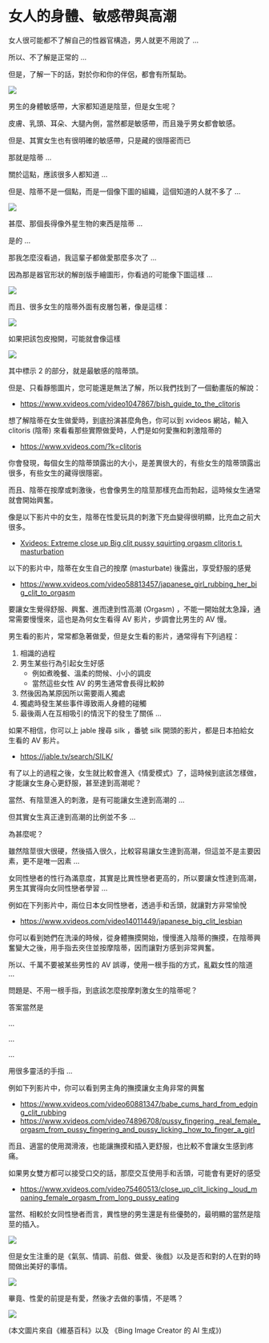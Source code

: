 # 女人的身體、敏感帶與高潮

女人很可能都不了解自己的性器官構造，男人就更不用說了 ...

所以、不了解是正常的 ...

但是，了解一下的話，對於你和你的伴侶，都會有所幫助。

![](../_img/female1.jpg)

男生的身體敏感帶，大家都知道是陰莖，但是女生呢？

皮膚、乳頭、耳朵、大腿內側，當然都是敏感帶，而且幾乎男女都會敏感。

但是、其實女生也有很明確的敏感帶，只是藏的很隱密而已

那就是陰蒂 ...

關於這點，應該很多人都知道 ...

但是、陰蒂不是一個點，而是一個像下圖的組織，這個知道的人就不多了 ...

![](../_img/clitoris0.png)

甚麼、那個長得像外星生物的東西是陰蒂 ...

是的 ...

那我怎麼沒看過，我這輩子都做愛那麼多次了 ...

因為那是器官形狀的解剖版手繪圖形，你看過的可能像下圖這樣 ...

![](../_img/clitoris1.png)

而且、很多女生的陰蒂外面有皮層包著，像是這樣：

![](../_img/clitoris1b.png)

如果把該包皮撥開，可能就會像這樣

![](../_img/clitoris1c.png)

其中標示 2 的部分，就是最敏感的陰蒂頭。

但是、只看靜態圖片，您可能還是無法了解，所以我們找到了一個動畫版的解說：

* https://www.xvideos.com/video1047867/bish_guide_to_the_clitoris

想了解陰蒂在女生做愛時，到底扮演甚麼角色，你可以到 xvideos 網站，輸入 clitoris (陰蒂) 來看看那些實際做愛時，人們是如何愛撫和刺激陰蒂的

* https://www.xvideos.com/?k=clitoris

你會發現，每個女生的陰蒂頭露出的大小，是差異很大的，有些女生的陰蒂頭露出很多，有些女生的藏得很隱密。

而且、陰蒂在按摩或刺激後，也會像男生的陰莖那樣充血而勃起，這時候女生通常就會開始興奮。

像是以下影片中的女生，陰蒂在性愛玩具的刺激下充血變得很明顯，比充血之前大很多。

* [Xvideos: Extreme close up Big clit pussy squirting orgasm clitoris t. masturbation](https://www.xvideos.com/video51786001/extreme_close_up_big_clit_pussy_squirting_orgasm_clitoris_t._masturbation)

以下的影片中，陰蒂在女生自己的按摩 (masturbate) 後露出，享受舒服的感覺

* https://www.xvideos.com/video58813457/japanese_girl_rubbing_her_big_clit_to_orgasm

要讓女生覺得舒服、興奮、進而達到性高潮 (Orgasm) ，不能一開始就太急躁，通常需要慢慢來，這也是為何女生看得 AV 影片，步調會比男生的 AV 慢。

男生看的影片，常常都急著做愛，但是女生看的影片，通常得有下列過程：

1. 相識的過程
2. 男生某些行為引起女生好感
    * 例如煮晚餐、溫柔的問候、小小的調皮
    * 當然這些女性 AV 的男生通常會長得比較帥
3. 然後因為某原因所以需要兩人獨處
4. 獨處時發生某些事件導致兩人身體的碰觸
5. 最後兩人在互相吸引的情況下的發生了關係 ...

如果不相信，你可以上 jable 搜尋 silk ，番號 silk 開頭的影片，都是日本拍給女生看的 AV 影片。

* https://jable.tv/search/SILK/

有了以上的過程之後，女生就比較會進入《情愛模式》了，這時候到底該怎樣做，才能讓女生身心更舒服，甚至達到高潮呢？

當然、有陰莖進入的刺激，是有可能讓女生達到高潮的 ...

但其實女生真正達到高潮的比例並不多 ...

為甚麼呢？

雖然陰莖很大很硬，然後插入很久，比較容易讓女生達到高潮，但這並不是主要因素，更不是唯一因素 ...

女同性戀者的性行為滿意度，其實是比異性戀者更高的，所以要讓女性達到高潮，男生其實得向女同性戀者學習 ...

例如在下列影片中，兩位日本女同性戀者，透過手和舌頭，就讓對方非常愉悅

* https://www.xvideos.com/video14011449/japanese_big_clit_lesbian

你可以看到她們在洗澡的時候，從身體撫摸開始，慢慢進入陰蒂的撫摸，在陰蒂興奮變大之後，用手指去夾住並按摩陰蒂，因而讓對方感到非常興奮。

所以、千萬不要被某些男性的 AV 誤導，使用一根手指的方式，亂戳女性的陰道 ...

問題是、不用一根手指，到底該怎麼按摩刺激女生的陰蒂呢？

答案當然是

...

...

...


用很多靈活的手指 ...

例如下列影片中，你可以看到男主角的撫摸讓女主角非常的興奮

* https://www.xvideos.com/video60881347/babe_cums_hard_from_edging_clit_rubbing
* https://www.xvideos.com/video74896708/pussy_fingering._real_female_orgasm_from_pussy_fingering_and_pussy_licking._how_to_finger_a_girl

而且、適當的使用潤滑液，也能讓撫摸和插入更舒服，也比較不會讓女生感到疼痛。

如果男女雙方都可以接受口交的話，那麼交互使用手和舌頭，可能會有更好的感受

* https://www.xvideos.com/video75460513/close_up_clit_licking._loud_moaning_female_orgasm_from_long_pussy_eating

當然、相較於女同性戀者而言，異性戀的男生還是有些優勢的，最明顯的當然是陰莖的插入。

![](../_img/female2.jpg)

但是女生注重的是《氣氛、情調、前戲、做愛、後戲》以及是否和對的人在對的時間做出美好的事情。

![](../_img/female3.jpg)

畢竟、性愛的前提是有愛，然後才去做的事情，不是嗎？

![](../_img/female4.jpg)

(本文圖片來自《維基百科》以及 《Bing Image Creator 的 AI 生成》)